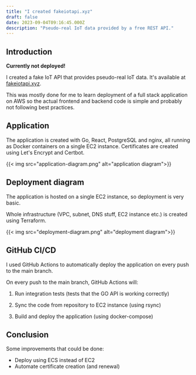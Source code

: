 ```yaml
---
title: "I created fakeiotapi.xyz"
draft: false
date: 2023-09-04T09:16:45.000Z
description: "Pseudo-real IoT data provided by a free REST API."
---
```


## Introduction

**Currently not deployed!**

I created a fake IoT API that provides pseudo-real IoT data. It's available at [fakeiotapi.xyz](https://fakeiotapi.xyz/).

This was mostly done for me to learn deployment of a full stack application on AWS so the actual frontend and backend code is simple and probably not following best practices.

## Application

The application is created with Go, React, PostgreSQL and nginx, all running as Docker containers on a single EC2 instance. Certificates are created using Let's Encrypt and Certbot.

{{< img src="application-diagram.png" alt="application diagram">}}

## Deployment diagram

The application is hosted on a single EC2 instance, so deployment is very basic.

Whole infrastructure (VPC, subnet, DNS stuff, EC2 instance etc.) is created using Terraform.

{{< img src="deployment-diagram.png" alt="deployment diagram">}}

## GitHub CI/CD

I used GitHub Actions to automatically deploy the application on every push to the main branch.

On every push to the main branch, GitHub Actions will:

1. Run integration tests (tests that the GO API is working correctly)

2. Sync the code from repository to EC2 instance (using rsync)

3. Build and deploy the application (using docker-compose)

## Conclusion

Some improvements that could be done:

- Deploy using ECS instead of EC2
- Automate certificate creation (and renewal)
